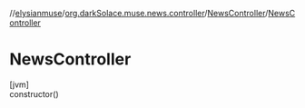 //[elysianmuse](../../../index.md)/[org.darkSolace.muse.news.controller](../index.md)/[NewsController](index.md)/[NewsController](-news-controller.md)

# NewsController

[jvm]\
constructor()
